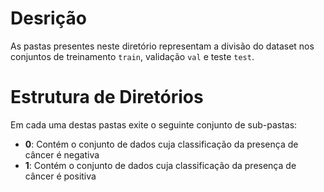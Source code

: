 # Desrição
As pastas presentes neste diretório representam a divisão do dataset nos conjuntos de treinamento `train`, validação `val` 
e teste `test`.


# Estrutura de Diretórios

Em cada uma destas pastas exite o seguinte conjunto de sub-pastas:
- **0**: Contém o conjunto de dados cuja classificação da presença de câncer é negativa
- **1**: Contém o conjunto de dados cuja classificação da presença de câncer é positiva
